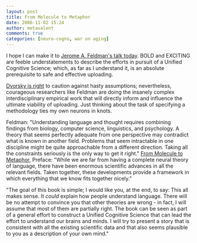```yaml
---
layout: post
title: From Molecule to Metaphor
date: 2006-11-02 15:24
author: metavalent
comments: true
categories: [neuro-cogno, war on aging]
---
```

I hope I can make it to <a href="http://metavalent.info/?p=490">Jerome A. Feldman's talk today</a>. BOLD and EXCITING are feeble understatements to describe the efforts in pursuit of a Unified Cognitive Science; which, as far as I understand it, is an absolute prerequisite to safe and effective uploading.

<a href="http://metavalent.info/?p=488">Dvorsky is right</a> to caution against hasty assumptions; nevertheless, courageous researchers like Feldman are doing the insanely complex interdisciplinary empirical work that will directly inform and influence the ultimate viability of uploading. Just thinking about the task of specifying a methodology ties my own neurons in knots.

Feldman: "Understanding language and thought requires combining findings from biology, computer science, linguistics, and psychology.  A theory that seems perfectly adequate from one perspective may contradict what is known in another field. Problems that seem intractable in one discipline might be quite approachable from a different direction. Taking all the constraints seriously is the only way to get it right."  <a href="http://www.m2mbook.org/author.html#preface">From Molecule to Metaphor</a>, Preface: "While we are far from having a complete neural theory of language, there have been enormous scientific advances in all the relevant fields. Taken together, these developments provide a framework in which everything that we know fits together nicely."

"The goal of this book is simple; I would like you, at the end, to say: This all makes sense. It <em>could</em> explain how people understand language.  There will be no attempt to convince you that other theories are wrong - in fact, I will assume that most of them are partially right. The book can be seen as part of a general effort to construct a Unified Cognitive Science that can lead the effort to understand our brains and minds. I will try to present a story that is consistent with all the existing scientific data and that also seems plausible to you as a description of your own mind."
